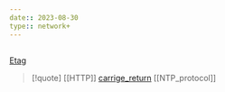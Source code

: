 ```yaml
---
date:: 2023-08-30
type:: network+
---
```

## 


[Etag](/Etag.md)


>[!quote] [[HTTP]] [carrige_return](/carrige_return.md) [[NTP_protocol]]